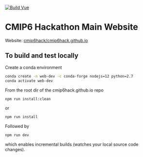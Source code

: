 [![Build Vue](https://github.com/cmip6hack/cmip6hack.github.io/actions/workflows/build.yaml/badge.svg)](https://github.com/cmip6hack/cmip6hack.github.io/actions/workflows/build.yaml)
# CMIP6 Hackathon Main Website

Website: [cmip6hack/cmip6hack.github.io](https://cmip6hack.github.io)


## To build and test locally

Create a conda environment
```bash
conda create -n web-dev -c conda-forge nodejs=12 python=2.7
conda activate web-dev
```

From the root dir of the cmip6hack.github.io repo
```bash
npm run install:clean
```
or
```bash
npm run install
```

Followed by
```bash
npm run dev
```
which enables incremental builds (watches your local source code changes).
